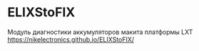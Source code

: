 # ELIXStoFIX
Модуль диагностики аккумуляторов макита платформы LXT https://nikelectronics.github.io/ELIXStoFIX/
